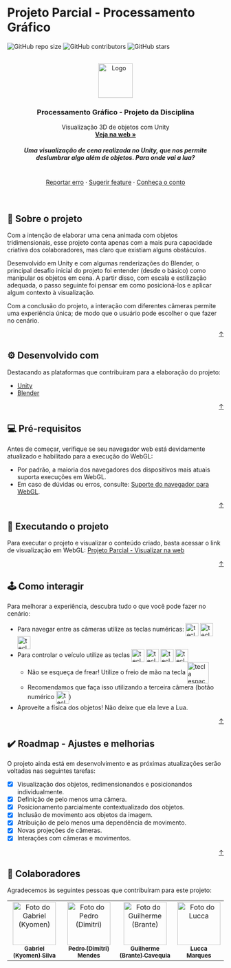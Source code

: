 <div id="top"></div>

# Projeto Parcial - Processamento Gráfico

<!---Shields em: https://shields.io --->

![GitHub repo size](https://img.shields.io/github/repo-size/GKyomen/pg-pp3?style=for-the-badge&label=tamanho%20do%20repo&color=blueviolet)
![GitHub contributors](https://img.shields.io/github/contributors/GKyomen/pg-pp3?style=for-the-badge&label=colaboradores&color=blueviolet)
![GitHub stars](https://img.shields.io/github/stars/GKyomen/pg-pp3?style=for-the-badge&label=estrelas&color=blueviolet)

<!-- LOGO -->
<br />
<div align="center">
  <a href="https://gkyomen.github.io/pg-pp3/">
    <img src="https://cdn.pixabay.com/photo/2017/01/31/19/22/cartoon-2026643_960_720.png" alt="Logo" width="80" height="80">
  </a>

  <h3 align="center">Processamento Gráfico - Projeto da Disciplina</h3>

  <p align="center">
    Visualização 3D de objetos com Unity
    <br />
    <a href="https://gkyomen.github.io/pg-pp3/"><strong>Veja na web »</strong></a>
    <br />
  </p>
  <h5> Uma visualização de cena realizada no Unity, que nos permite deslumbrar algo além de objetos. Para onde vai a lua? </h5>
    <br />
    <a href="https://github.com/GKyomen/pg-pp3/issues">Reportar erro</a>
    ·
    <a href="https://github.com/GKyomen/pg-pp3/issues">Sugerir feature</a>
    ·
    <a href="https://www.new-social.com/wp-content/uploads/2018/01/A-Menina-que-Queria-a-Lua.pdf">Conheça o conto</a>
</div>
<br />
<br />

## 📜 Sobre o projeto

Com a intenção de elaborar uma cena animada com objetos tridimensionais, esse projeto conta apenas com a mais pura capacidade criativa dos colaboradores, mas claro que existiam alguns obstáculos.

Desenvolvido em Unity e com algumas renderizações do Blender, o principal desafio inicial do projeto foi entender (desde o básico) como manipular os objetos em cena. A partir disso, com escala e estilização adequada, o passo seguinte foi pensar em como posicioná-los e aplicar algum contexto à visualização.

Com a conclusão do projeto, a interação com diferentes câmeras permite uma experiência única; de modo que o usuário pode escolher o que fazer no cenário.

<p align="right"><a href="#top">↑</a></p>

## ⚙️ Desenvolvido com

Destacando as plataformas que contribuiram para a elaboração do projeto:
* [Unity](https://unity.com/pt)
* [Blender](https://www.blender.org/)

<p align="right"><a href="#top">↑</a></p>

## 💻 Pré-requisitos

Antes de começar, verifique se seu navegador web está devidamente atualizado e habilitado para a execução do WebGL:
* Por padrão, a maioria dos navegadores dos dispositivos mais atuais suporta execuções em WebGL.
* Em caso de dúvidas ou erros, consulte: [Suporte do navegador para WebGL](https://qastack.com.br/superuser/836832/how-can-i-enable-webgl-in-my-browser).

<p align="right"><a href="#top">↑</a></p>

## 🚀 Executando o projeto

Para executar o projeto e visualizar o conteúdo criado, basta acessar o link de visualização em WebGL: [Projeto Parcial - Visualizar na web](https://gkyomen.github.io/pg-pp3/)

<p align="right"><a href="#top">↑</a></p>

## 🕹️ Como interagir

Para melhorar a experiência, descubra tudo o que você pode fazer no cenário:

- Para navegar entre as câmeras utilize as teclas numéricas: <img src="https://cdn.discordapp.com/attachments/876802901996097536/914304990250676324/1_Key_Light.png" alt="tecla 1" width="30" heigth="30" style="vertical-align:middle"> <img src="https://cdn.discordapp.com/attachments/876802901996097536/914304990447816735/2_Key_Light.png" alt="tecla 2" width="30" heigth="30" style="vertical-align:middle"> <img src="https://cdn.discordapp.com/attachments/876802901996097536/914304990728843334/3_Key_Light.png" alt="tecla 3" width="30" heigth="30" style="vertical-align:middle">
- Para controlar o veículo utilize as teclas 
<img src="https://cdn.discordapp.com/attachments/876802901996097536/914305205649178664/W_Key_Light.png" alt="tecla W" width="30" heigth="30" style="vertical-align:middle"> <img src="https://cdn.discordapp.com/attachments/876802901996097536/914305205846282301/A_Key_Light.png" alt="tecla A" width="30" heigth="30" style="vertical-align:middle"> <img src="https://cdn.discordapp.com/attachments/876802901996097536/914305205422682172/S_Key_Light.png" alt="tecla S" width="30" heigth="30" style="vertical-align:middle"> <img src="https://cdn.discordapp.com/attachments/876802901996097536/914305205221339186/D_Key_Light.png" alt="tecla D" width="30" heigth="30" style="vertical-align:middle"> 
  - Não se esqueça de frear! Utilize o freio de mão na tecla <img src="https://cdn.discordapp.com/attachments/876802901996097536/914304990925963284/Space_Key_Light.png" alt="tecla espaço" width="50" style="vertical-align:middle">
  - Recomendamos que faça isso utilizando a terceira câmera (botão numérico <img src="https://cdn.discordapp.com/attachments/876802901996097536/914304990728843334/3_Key_Light.png" alt="tecla 3" width="30" heigth="30" style="vertical-align:middle">)
- Aproveite a física dos objetos! Não deixe que ela leve a Lua.

<p align="right"><a href="#top">↑</a></p>

## ✔️ Roadmap - Ajustes e melhorias

O projeto ainda está em desenvolvimento e as próximas atualizações serão voltadas nas seguintes tarefas:

- [x] Visualização dos objetos, redimensionandos e posicionandos individualmente.
- [x] Definição de pelo menos uma câmera.
- [x] Posicionamento parcialmente contextualizado dos objetos.
- [x] Inclusão de movimento aos objetos da imagem.
- [x] Atribuição de pelo menos uma dependência de movimento.
- [x] Novas projeções de câmeras.
- [x] Interações com câmeras e movimentos.

<p align="right"><a href="#top">↑</a></p>

## 🤝 Colaboradores

Agradecemos às seguintes pessoas que contribuíram para este projeto:

<table>
  <tr>
    <td align="center">
      <a href="https://github.com/GKyomen">
        <img src="https://avatars.githubusercontent.com/u/30750834" width="100px;" alt="Foto do Gabriel (Kyomen)"/><br>
        <sub>
          <b>Gabriel (Kyomen) Silva</b>
        </sub>
      </a>
    </td>
    <td align="center">
      <a href="https://github.com/Pedrohme">
        <img src="https://avatars.githubusercontent.com/u/48974272" width="100px;" alt="Foto do Pedro (Dimitri)"/><br>
        <sub>
          <b>Pedro (Dimitri) Mendes</b>
        </sub>
      </a>
    </td>
    <td align="center">
      <a href="https://github.com/cavebran">
        <img src="https://avatars.githubusercontent.com/u/50341294" width="100px;" alt="Foto do Guilherme (Brante)"/><br>
        <sub>
          <b>Guilherme (Brante) Cavequia</b>
        </sub>
      </a>
    </td>
    <td align="center">
      <a href="https://github.com/luccamapt">
        <img src="https://avatars.githubusercontent.com/u/62125928" width="100px;" alt="Foto do Lucca"/><br>
        <sub>
          <b>Lucca Marques</b>
        </sub>
      </a>
    </td>
  </tr>
</table>